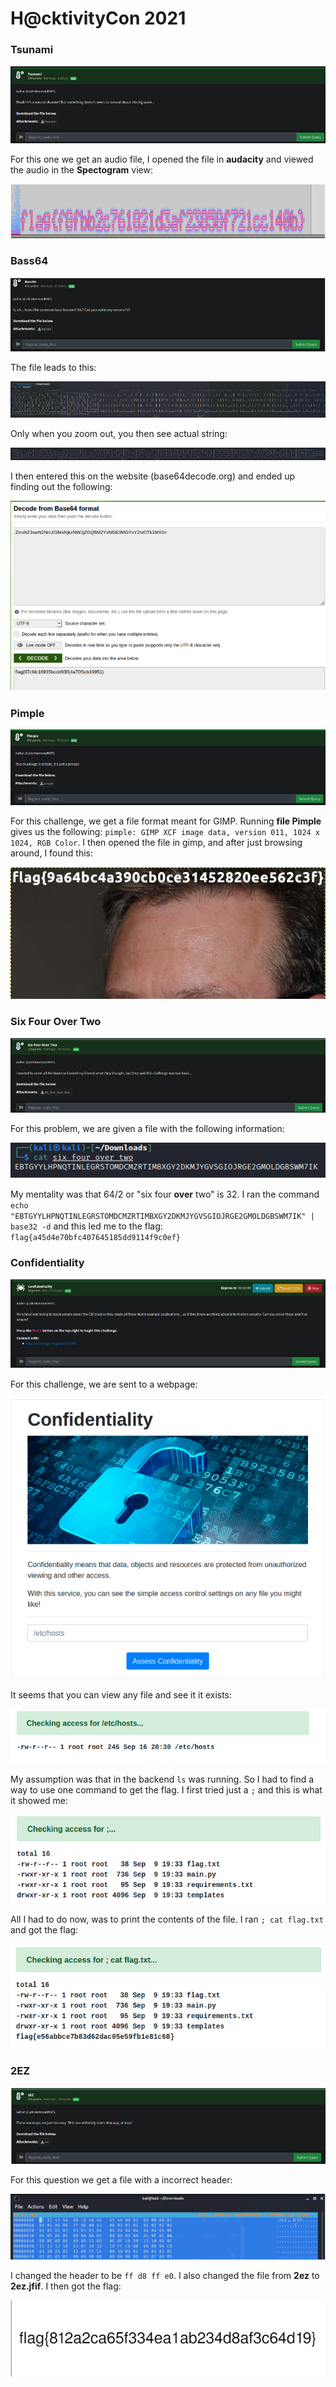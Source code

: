 # H@cktivityCon 2021

### Tsunami

![](../../.gitbook/assets/image%20%28238%29.png)

For this one we get an audio file, I opened the file in **audacity** and viewed the audio in the **Spectogram** view:

![](../../.gitbook/assets/image%20%28237%29.png)

### Bass64

![](../../.gitbook/assets/image%20%28257%29.png)

The file leads to this:

![](../../.gitbook/assets/image%20%28229%29.png)

Only when you zoom out, you then see actual string:

![](../../.gitbook/assets/image%20%28222%29.png)

I then entered this on the website \(base64decode.org\) and ended up finding out the following:

![](../../.gitbook/assets/image%20%28247%29.png)

### Pimple

![](../../.gitbook/assets/image%20%28221%29.png)

For this challenge, we get a file format meant for GIMP. Running **file Pimple** gives us the following: `pimple: GIMP XCF image data, version 011, 1024 x 1024, RGB Color`. I then opened the file in gimp, and after just browsing around, I found this:

![](../../.gitbook/assets/image%20%28263%29.png)

### Six Four Over Two

![](../../.gitbook/assets/image%20%28259%29.png)

For this problem, we are given a file with the following information:

![](../../.gitbook/assets/image%20%28230%29.png)

My mentality was that 64/2 or "six four **over** two" is 32. I ran the command `echo "EBTGYYLHPNQTINLEGRSTOMDCMZRTIMBXGY2DKMJYGVSGIOJRGE2GMOLDGBSWM7IK" | base32 -d` and this led me to the flag: `flag{a45d4e70bfc407645185dd9114f9c0ef}`

### Confidentiality

![](../../.gitbook/assets/image%20%28236%29.png)

For this challenge, we are sent to a webpage:

![](../../.gitbook/assets/image%20%28227%29.png)

It seems that you can view any file and see it it exists:

![](../../.gitbook/assets/image%20%28252%29.png)

My assumption was that in the backend `ls` was running. So I had to find a way to use one command to get the flag. I first tried just a `;` and this is what it showed me:

![](../../.gitbook/assets/image%20%28243%29.png)

All I had to do now, was to print the contents of the file. I ran `; cat flag.txt` and got the flag:

![](../../.gitbook/assets/image%20%28234%29.png)

### 2EZ

![](../../.gitbook/assets/image%20%28258%29.png)

For this question we get a file with a incorrect header:

![](../../.gitbook/assets/image%20%28245%29.png)

I changed the header to be `ff d8 ff e0`. I also changed the file from **2ez** to **2ez.jfif**. I then got the flag:

![](../../.gitbook/assets/image%20%28262%29.png)

